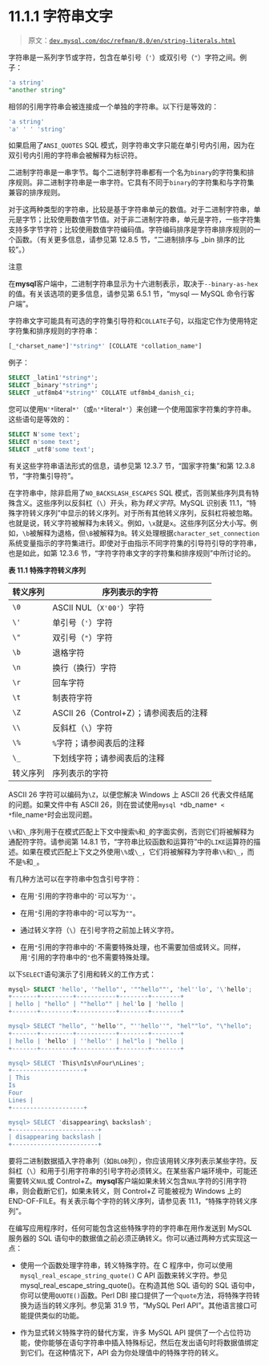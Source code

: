# 11.1.1 字符串文字

> 原文：[`dev.mysql.com/doc/refman/8.0/en/string-literals.html`](https://dev.mysql.com/doc/refman/8.0/en/string-literals.html)

字符串是一系列字节或字符，包含在单引号（`'`）或双引号（`"`）字符之间。例子：

```sql
'a string'
"another string"
```

相邻的引用字符串会被连接成一个单独的字符串。以下行是等效的：

```sql
'a string'
'a' ' ' 'string'
```

如果启用了`ANSI_QUOTES` SQL 模式，则字符串文字只能在单引号内引用，因为在双引号内引用的字符串会被解释为标识符。

二进制字符串是一串字节。每个二进制字符串都有一个名为`binary`的字符集和排序规则。非二进制字符串是一串字符。它具有不同于`binary`的字符集和与字符集兼容的排序规则。

对于这两种类型的字符串，比较是基于字符串单元的数值。对于二进制字符串，单元是字节；比较使用数值字节值。对于非二进制字符串，单元是字符，一些字符集支持多字节字符；比较使用数值字符编码值。字符编码排序是字符串排序规则的一个函数。（有关更多信息，请参见第 12.8.5 节，“二进制排序与 _bin 排序的比较”。）

注意

在**mysql**客户端中，二进制字符串显示为十六进制表示，取决于`--binary-as-hex`的值。有关该选项的更多信息，请参见第 6.5.1 节，“mysql — MySQL 命令行客户端”。

字符串文字可能具有可选的字符集引导符和`COLLATE`子句，以指定它作为使用特定字符集和排序规则的字符串：

```sql
[_*charset_name*]'*string*' [COLLATE *collation_name*]
```

例子：

```sql
SELECT _latin1'*string*';
SELECT _binary'*string*';
SELECT _utf8mb4'*string*' COLLATE utf8mb4_danish_ci;
```

您可以使用`N'*`literal`*'`（或`n'*`literal`*'`）来创建一个使用国家字符集的字符串。这些语句是等效的：

```sql
SELECT N'some text';
SELECT n'some text';
SELECT _utf8'some text';
```

有关这些字符串语法形式的信息，请参见第 12.3.7 节，“国家字符集”和第 12.3.8 节，“字符集引导符”。

在字符串中，除非启用了`NO_BACKSLASH_ESCAPES` SQL 模式，否则某些序列具有特殊含义。这些序列以反斜杠（`\`）开头，称为*转义字符*。MySQL 识别表 11.1，“特殊字符转义序列”中显示的转义序列。对于所有其他转义序列，反斜杠将被忽略。也就是说，转义字符被解释为未转义。例如，`\x`就是`x`。这些序列区分大小写。例如，`\b`被解释为退格，但`\B`被解释为`B`。转义处理根据`character_set_connection`系统变量指示的字符集进行。即使对于由指示不同字符集的引导符引导的字符串，也是如此，如第 12.3.6 节，“字符字符串文字的字符集和排序规则”中所讨论的。

**表 11.1 特殊字符转义序列**

| 转义序列 | 序列表示的字符 |
| --- | --- |
| `\0` | ASCII NUL（`X'00'`）字符 |
| `\'` | 单引号（`'`）字符 |
| `\"` | 双引号（`"`）字符 |
| `\b` | 退格字符 |
| `\n` | 换行（换行）字符 |
| `\r` | 回车字符 |
| `\t` | 制表符字符 |
| `\Z` | ASCII 26（Control+Z）；请参阅表后的注释 |
| `\\` | 反斜杠（`\`）字符 |
| `\%` | `%`字符；请参阅表后的注释 |
| `\_` | 下划线字符；请参阅表后的注释 |
| 转义序列 | 序列表示的字符 |

ASCII 26 字符可以编码为`\Z`，以便您解决 Windows 上 ASCII 26 代表文件结尾的问题。如果文件中有 ASCII 26，则在尝试使用`mysql *`db_name`* < *`file_name`*`时会出现问题。

`\%`和`\_`序列用于在模式匹配上下文中搜索`%`和`_`的字面实例，否则它们将被解释为通配符字符。请参阅第 14.8.1 节，“字符串比较函数和运算符”中的`LIKE`运算符的描述。如果在模式匹配上下文之外使用`\%`或`\_`，它们将被解释为字符串`\%`和`\_`，而不是`%`和`_`。

有几种方法可以在字符串中包含引号字符：

+   在用`'`引用的字符串中的`'`可以写为`''`。

+   在用`"`引用的字符串中的`"`可以写为`""`。

+   通过转义字符（`\`）在引号字符之前加上转义字符。

+   在用`"`引用的字符串中的`'`不需要特殊处理，也不需要加倍或转义。同样，用`'`引用的字符串中的`"`也不需要特殊处理。

以下`SELECT`语句演示了引用和转义的工作方式：

```sql
mysql> SELECT 'hello', '"hello"', '""hello""', 'hel''lo', '\'hello';
+-------+---------+-----------+--------+--------+
| hello | "hello" | ""hello"" | hel'lo | 'hello |
+-------+---------+-----------+--------+--------+

mysql> SELECT "hello", "'hello'", "''hello''", "hel""lo", "\"hello";
+-------+---------+-----------+--------+--------+
| hello | 'hello' | ''hello'' | hel"lo | "hello |
+-------+---------+-----------+--------+--------+

mysql> SELECT 'This\nIs\nFour\nLines';
+--------------------+
| This
Is
Four
Lines |
+--------------------+

mysql> SELECT 'disappearing\ backslash';
+------------------------+
| disappearing backslash |
+------------------------+
```

要将二进制数据插入字符串列（如`BLOB`列），你应该用转义序列表示某些字符。反斜杠（`\`）和用于引用字符串的引号字符必须转义。在某些客户端环境中，可能还需要转义`NUL`或 Control+Z。**mysql**客户端如果未转义包含`NUL`字符的引用字符串，则会截断它们，如果未转义，则 Control+Z 可能被视为 Windows 上的 END-OF-FILE。有关表示每个字符的转义序列，请参见表 11.1，“特殊字符转义序列”。

在编写应用程序时，任何可能包含这些特殊字符的字符串在用作发送到 MySQL 服务器的 SQL 语句中的数据值之前必须正确转义。你可以通过两种方式实现这一点：

+   使用一个函数处理字符串，转义特殊字符。在 C 程序中，你可以使用`mysql_real_escape_string_quote()` C API 函数来转义字符。参见 mysql_real_escape_string_quote()。在构造其他 SQL 语句的 SQL 语句中，你可以使用`QUOTE()`函数。Perl DBI 接口提供了一个`quote`方法，将特殊字符转换为适当的转义序列。参见第 31.9 节，“MySQL Perl API”。其他语言接口可能提供类似的功能。

+   作为显式转义特殊字符的替代方案，许多 MySQL API 提供了一个占位符功能，使你能够在语句字符串中插入特殊标记，然后在发出语句时将数据值绑定到它们。在这种情况下，API 会为你处理值中的特殊字符的转义。
